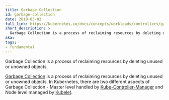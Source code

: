 ```yaml
---
title: Garbage Collection
id: garbage-collection
date: 2019-03-02
full_link: https://kubernetes.io/docs/concepts/workloads/controllers/garbage-collection/
short_description: >
  Garbage Collection is a process of reclaiming resources by deleting unused or unowned objects.
aka:
tags:
- fundamental
---
```

 Garbage Collection is a process of reclaiming resources by deleting unused or unowned objects.

<!--more-->

[Garbage Collection](https://kubernetes.io/docs/concepts/workloads/controllers/garbage-collection/) is a process of reclaiming resources by deleting unused or unowned objects. In Kubernetes, there are two different aspects of Garbage Collection - Master level handled by [Kube-Controller-Manager](https://kubernetes.io/docs/reference/command-line-tools-reference/kube-controller-manager/) and Node level managed by [Kubelet](https://kubernetes.io/docs/concepts/cluster-administration/kubelet-garbage-collection/).
